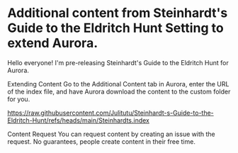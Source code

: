 # Additional content from Steinhardt's Guide to the Eldritch Hunt Setting to extend Aurora.

Hello everyone! I'm pre-releasing Steinhardt's Guide to the Eldritch Hunt for Aurora.

Extending Content Go to the Additional Content tab in Aurora, enter the URL of the index file, and have Aurora download the content to the custom folder for you.

https://raw.githubusercontent.com/Julitutu/Steinhardt-s-Guide-to-the-Eldritch-Hunt/refs/heads/main/Steinhardts.index

Content Request You can request content by creating an issue with the request. No guarantees, people create content in their free time.
